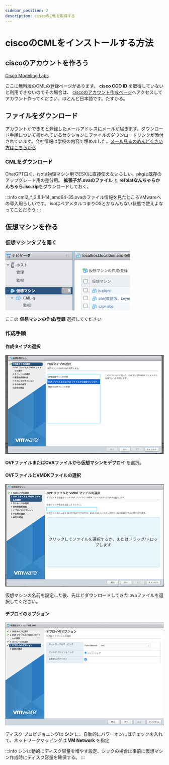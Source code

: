 ```yaml
---
sidebar_position: 2
description: ciscoのCMLを取得する
---
```

# ciscoのCMLをインストールする方法

## ciscoのアカウントを作ろう
[Cisco Modeling Labs](https://mkto.cisco.com/cml-free.html) 

ここに無料版のCMLの登録ページがあります。
**cisco CCO ID** を取得していないと利用できないのでその場合は、 [ciscoのアカウント作成ページ](https://id.cisco.com/signin/register)へアクセスしてアカウント作ってください。ほとんど日本語です。たすかる。

## ファイルをダウンロード
アカウントができると登録したメールアドレスにメールが届きます。ダウンロード手順について書かれているセクションにファイルのダウンロードリンクが添付されています。会社情報は学校の内容で埋めました。[メール見るのめんどくさい方はこちらから](https://software.cisco.com/download/home/286193282/type/286326381/release/CML-Free?mkt_tok=NTY0LVdIVi0zMjMAAAGaKZwwosvxyRt0ifDU443RG8q_dY9yET75OqLaReeR_02pia7AtJjNb4bzkGngf13IilaTY3_e46tEjbqIshbXeIyvpmybEqozvIwDETFU4BsLZ1hR) 

### CMLをダウンロード
ChatGPT曰く、isoは物理マシン用でESXiに直接使えないらしい。pkgは既存のアップグレード用の差分用。
**拡張子が.ovaのファイル** と **refolatなんちゃらかんちゃら.iso.zip**をダウンロードしておく。

:::info
cml2_f_2.8.1-14_amd64-35.ovaのファイル情報を見たところVMwareへの導入用らしいです。
isoはベアメタルつまりOSとかなんもない状態で使えよなってことだそう
:::

## 仮想マシンを作る
### 仮想マシンタブを開く
![CMSインスコする](.\img\1-0.png)

ここの **仮想マシンの作成/登録** 選択してください

### 作成手順
#### 作成タイプの選択
![CMSインスコする](.\img\1-1.png)

**OVFファイルまたはOVAファイルから仮想マシンをデプロイ** を選択。

#### OVFファイルとVMDKファイルの選択
![CMSインスコする](.\img\1-2.png)

仮想マシンの名前を設定した後、先ほどダウンロードしてきた.ovaファイルを選択してください。

#### デプロイのオプション
![CMSインスコする](.\img\1-3.png)

ディスク プロビジョニングは **シン** に、自動的にパワーオンにはチェックを入れて、ネットワークマッピングは **VM Network** を指定

:::info
シンは動的にディスク容量を増やす設定、シックの場合は事前に仮想マシン作成時にディスク容量を確保する。
:::